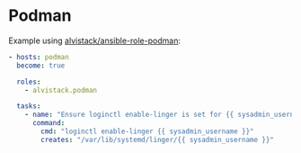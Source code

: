 # Podman

Example using [alvistack/ansible-role-podman](https://github.com/alvistack/ansible-role-podman):


```yaml
- hosts: podman
  become: true

  roles:
    - alvistack.podman

  tasks:
    - name: "Ensure loginctl enable-linger is set for {{ sysadmin_username }}"
      command:
        cmd: "loginctl enable-linger {{ sysadmin_username }}"
        creates: "/var/lib/systemd/linger/{{ sysadmin_username }}"
```